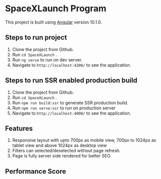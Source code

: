# SpaceXLaunch Program

This project is built using [Angular](https://angular.io) version 10.1.0.

## Steps to run project

1. Clone the project from Github.
2. Run `cd SpaceXLaunch` .
3. Run `ng serve` to run on dev server.
4. Navigate to `http://localhost:4200/` to see the application. 

## Steps to run SSR enabled production build

1. Clone the project from Github.
2. Run `cd SpaceXLaunch` .
3. Run `npm run build:ssr` to generate SSR production build.
4. Run `npm run serve:ssr` to run on production server
4. Navigate to `http://localhost:4000/` to see the application.

## Features

1. Responsive layout with upto 700px as mobile view, 700px to 1024px as tablet view and above 1024px as desktop view
2. Filters can selected/deselected without page refresh.
3. Page is fully server side rendered for better SEO 

## Performance Score


